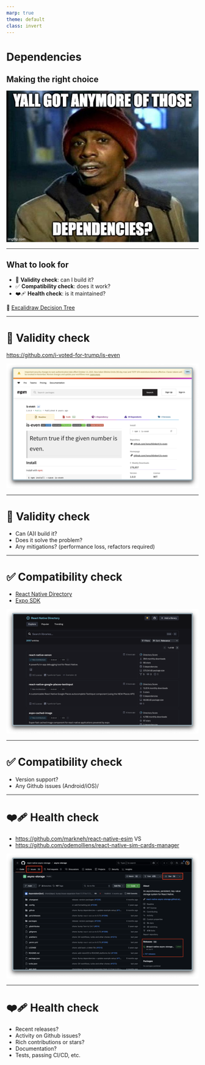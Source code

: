 ```yaml
---
marp: true
theme: default
class: invert
---
```


# Dependencies
## Making the right choice

![bg right fit](../assets/dependencies.png)

---

## What to look for

- 🔨 **Validity check**: can I build it?
- ✅ **Compatibility check**: does it work?
- ❤️‍🩹 **Health check**: is it maintained?

🌲 [Excalidraw Decision Tree](https://link.excalidraw.com/readonly/B3qFAd2vdrdWVlKcQFHj?darkMode=true)

---

# 🔨 Validity check
https://github.com/i-voted-for-trump/is-even

![](../assets/is-even.png)

---

# 🔨 Validity check

- Can (A)I build it?
- Does it solve the problem?
- Any mitigations? (performance loss, refactors required)

---

# ✅ Compatibility check

- [React Native Directory](https://reactnative.directory/)
- [Expo SDK](https://docs.expo.dev/versions/latest/sdk/)

![bg right fit](../assets/react-native-directory.png)

---
# ✅ Compatibility check

- Version support?
- Any Github issues (Android/iOS)/

---

# ❤️‍🩹 Health check

- https://github.com/markneh/react-native-esim
VS
- https://github.com/odemolliens/react-native-sim-cards-manager

![bg right fit](../assets/health-check.png)

---

# ❤️‍🩹 Health check

- Recent releases?
- Activity on Github issues?
- Rich contributions or stars?
- Documentation?
- Tests, passing CI/CD, etc.
